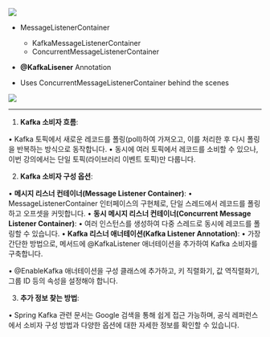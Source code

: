 ![](Pasted%20image%2020241119115433.png)

- MessageListenerContainer
	- KafkaMessageListenerContainer
	- ConcurrentMessageListenerContainer

- **@KafkaLisener** Annotation
- Uses ConcurrentMessageListenerContainer behind the scenes


![](Pasted%20image%2020241119115738.png)


---

1. **Kafka 소비자 흐름**:

• Kafka 토픽에서 새로운 레코드를 폴링(poll)하여 가져오고, 이를 처리한 후 다시 폴링을 반복하는 방식으로 동작합니다.
• 동시에 여러 토픽에서 레코드를 소비할 수 있으나, 이번 강의에서는 단일 토픽(라이브러리 이벤트 토픽)만 다룹니다.

2. **Kafka 소비자 구성 옵션**:

• **메시지 리스너 컨테이너(Message Listener Container)**:
• MessageListenerContainer 인터페이스의 구현체로, 단일 스레드에서 레코드를 폴링하고 오프셋을 커밋합니다.
• **동시 메시지 리스너 컨테이너(Concurrent Message Listener Container)**:
• 여러 인스턴스를 생성하여 다중 스레드로 동시에 레코드를 폴링할 수 있습니다.
• **Kafka 리스너 애너테이션(Kafka Listener Annotation)**:
• 가장 간단한 방법으로, 메서드에 @KafkaListener 애너테이션을 추가하여 Kafka 소비자를 구축합니다.

• @EnableKafka 애너테이션을 구성 클래스에 추가하고, 키 직렬화기, 값 역직렬화기, 그룹 ID 등의 속성을 설정해야 합니다.

3. **추가 정보 찾는 방법**:

• Spring Kafka 관련 문서는 Google 검색을 통해 쉽게 접근 가능하며, 공식 레퍼런스에서 소비자 구성 방법과 다양한 옵션에 대한 자세한 정보를 확인할 수 있습니다.